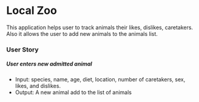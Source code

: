 # Local Zoo

This application helps user to track animals their likes, dislikes, caretakers. Also it allows the user to add new animals to the animals list.

### User Story
##### User enters new admitted animal
* Input: species, name, age, diet, location, number of caretakers, sex, likes, and dislikes.
* Output: A new animal add to the list of animals
